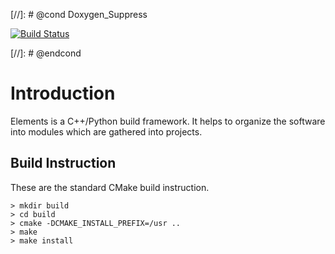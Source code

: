 [//]: # @cond Doxygen_Suppress

[![Build Status](https://travis-ci.org/degauden/Elements.svg?branch=develop)](https://travis-ci.org/degauden/Elements)

[//]: # @endcond

# Introduction

Elements is a C++/Python build framework. It helps to organize the software
into modules which are gathered into projects.


## Build Instruction

These are the standard CMake build instruction.

```
> mkdir build
> cd build 
> cmake -DCMAKE_INSTALL_PREFIX=/usr ..
> make 
> make install
```
